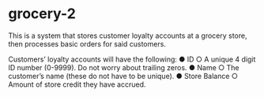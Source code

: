 # grocery-2
This is a system that stores customer loyalty accounts at a grocery store, then processes basic orders for said customers.

 Customers’ loyalty accounts will have the following: 
 ● ID ○ A unique 4 digit ID number (0-9999). Do not worry about trailing zeros. 
 ● Name ○ The customer’s name (these do not have to be unique). 
 ● Store Balance ○ Amount of store credit they have accrued.
